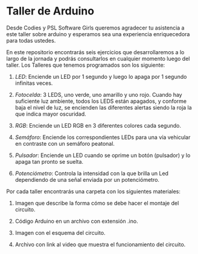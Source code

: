 # Taller de Arduino


Desde Codies y PSL Software Girls queremos agradecer tu asistencia a este taller sobre arduino y esperamos sea una experiencia enriquecedora para todas ustedes. 

En este repositorio encontrarás seis ejercicios que desarrollaremos a lo largo de la jornada y podrás consultarlos en cualquier momento luego del taller. Los Talleres que tenemos programados son los siguiente:

1. _LED_: Enciende un LED por 1 segundo y luego lo apaga por 1 segundo infinitas veces.

2. _Fotocelda_: 3 LEDS, uno verde, uno amarillo y uno rojo. Cuando hay suficiente luz ambiente, todos los LEDS están apagados, y conforme baja el nivel de luz, se encienden las diferentes alertas siendo la roja la que indica mayor oscuridad.

3. _RGB_: Enciende un LED RGB en 3 diferentes colores cada segundo.

4. _Semáforo_: Enciende los correspondientes LEDs para una vía vehicular en contraste con un semáforo peatonal.
5. _Pulsador_: Enciende un LED cuando se oprime un botón (pulsador) y lo apaga tan pronto se suelta.

6. _Potenciómetro_: Controla la intensidad con la que brilla un Led dependiendo de una señal enviada por un potenciómetro.

Por cada taller encontrarás una carpeta con los siguientes materiales:

1. Imagen  que describe la forma cómo se debe hacer el montaje del  circuito.

2. Código Arduino en un  archivo con  extensión .ino.

3. Imagen con el esquema del circuito.

4. Archivo con link al video que muestra el funcionamiento del circuito.
